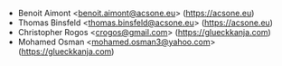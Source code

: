 - Benoit Aimont \<<benoit.aimont@acsone.eu>\> (<https://acsone.eu>)
- Thomas Binsfeld \<<thomas.binsfeld@acsone.eu>\> (<https://acsone.eu>)
- Christopher Rogos \<<crogos@gmail.com>\> (<https://glueckkanja.com>)
- Mohamed Osman \<<mohamed.osman3@yahoo.com>\> (<https://glueckkanja.com>)